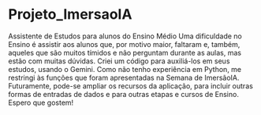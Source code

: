 # Projeto_ImersaoIA
Assistente de Estudos para alunos do Ensino Médio
Uma dificuldade no Ensino é assistir aos alunos que, por motivo maior, faltaram e, também, aqueles que são muitos tímidos e não perguntam durante as aulas, mas estão com muitas dúvidas. Criei um código para auxiliá-los em seus estudos, usando o Gemini. Como não tenho experiência em Python, me restringi às funções que foram apresentadas na Semana de ImersãoIA. Futuramente, pode-se ampliar os recursos da aplicação, para incluir outras formas de entradas de dados e para outras etapas e cursos de Ensino. Espero que gostem!
